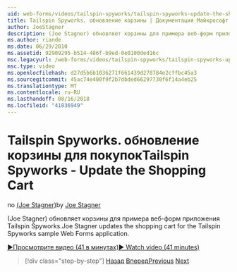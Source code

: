 ```yaml
---
uid: web-forms/videos/tailspin-spyworks/tailspin-spyworks-update-the-shopping-cart
title: Tailspin Spyworks. обновление корзины | Документация Майкрософт
author: JoeStagner
description: (Joe Stagner) обновляет корзины для примера веб-форм приложения Tailspin Spyworks.
ms.author: riande
ms.date: 06/29/2010
ms.assetid: 92909295-b514-486f-b9ed-0e0100ded16c
msc.legacyurl: /web-forms/videos/tailspin-spyworks/tailspin-spyworks-update-the-shopping-cart
msc.type: video
ms.openlocfilehash: d27d5b6b1036271f661439d278784e2cffbc45a3
ms.sourcegitcommit: 45ac74e400f9f2b7dbded66297730f6f14a4eb25
ms.translationtype: MT
ms.contentlocale: ru-RU
ms.lasthandoff: 08/16/2018
ms.locfileid: "41836949"
---
```

<a name="tailspin-spyworks---update-the-shopping-cart"></a><span data-ttu-id="7ee56-103">Tailspin Spyworks. обновление корзины для покупок</span><span class="sxs-lookup"><span data-stu-id="7ee56-103">Tailspin Spyworks - Update the Shopping Cart</span></span>
====================
<span data-ttu-id="7ee56-104">по [(Joe Stagner)](https://github.com/JoeStagner)</span><span class="sxs-lookup"><span data-stu-id="7ee56-104">by [Joe Stagner](https://github.com/JoeStagner)</span></span>

<span data-ttu-id="7ee56-105">(Joe Stagner) обновляет корзины для примера веб-форм приложения Tailspin Spyworks.</span><span class="sxs-lookup"><span data-stu-id="7ee56-105">Joe Stagner updates the shopping cart for the Tailspin Spyworks sample Web Forms application.</span></span>

[<span data-ttu-id="7ee56-106">&#9654;Просмотрите видео (41 в минутах)</span><span class="sxs-lookup"><span data-stu-id="7ee56-106">&#9654; Watch video (41 minutes)</span></span>](https://channel9.msdn.com/Blogs/ASP-NET-Site-Videos/tailspin-spyworks-update-the-shopping-cart)

> [!div class="step-by-step"]
> <span data-ttu-id="7ee56-107">[Назад](tailspin-spyworks-display-shopping-cart.md)
> [Вперед](tailspin-spyworks-migrate-the-shopping-cart.md)</span><span class="sxs-lookup"><span data-stu-id="7ee56-107">[Previous](tailspin-spyworks-display-shopping-cart.md)
[Next](tailspin-spyworks-migrate-the-shopping-cart.md)</span></span>

